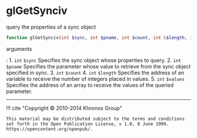 # glGetSynciv
query the properties of a sync object

```php
function glGetSynciv(int $sync, int $pname, int $count, int &$length, int &$values) : void
```

arguments

:    1. `int` `$sync` Specifies the sync object whose properties to query.
    2. `int` `$pname` Specifies the parameter whose value to retrieve from the
    sync object specified in sync.
    3. `int` `$count` 
    4. `int` `$length` Specifies the address of an variable to receive the
    number of integers placed in values.
    5. `int` `$values` Specifies the address of an array to receive the values
    of the queried parameter.

---
     

!!! cite "Copyright © 2010-2014 Khronos Group"

    This material may be distributed subject to the terms and conditions set forth in the Open Publication License, v 1.0, 8 June 1999. https://opencontent.org/openpub/.